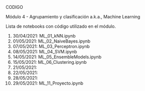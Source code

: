 CODIGO

Módulo 4 - Agrupamiento y clasificación
a.k.a., Machine Learning

Lista de notebooks con código utilizado en el módulo.


 1) 30/04/2021: ML_01_kNN.ipynb
 2) 01/05/2021: ML_02_NaiveBayes.ipynb
 3) 07/05/2021: ML_03_Perceptron.ipynb
 4) 08/05/2021: ML_04_SVM.ipynb
 5) 14/05/2021: ML_05_EnsembleModels.ipynb
 6) 15/05/2021: ML_06_Clustering.ipynb
 7) 21/05/2021:
 8) 22/05/2021:
 9) 28/05/2021:
10) 29/05/2021: ML_11_Proyecto.ipynb
